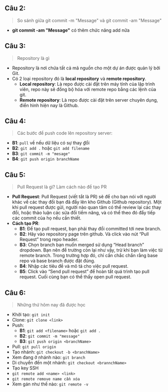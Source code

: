 ## Câu 2:
>So sánh giữa git commit -m "Message" và git commit -am "Message" 
+ **git commit -am "Message"** có thêm chức năng add nữa
## Câu 3:
>Repository là gì
* Repository là nơi chứa tất cả mã nguồn cho một dự án được quản lý bởi Git.
* Có 2 loại repository đó là **local repository** và **remote repository**.
	* **Local repository**: Là repo được cài đặt trên máy tính của lập trình viên, repo này sẽ đồng bộ hóa với remote repo bằng các lệnh của git.
	* **Remote repository**: Là repo được cài đặt trên server chuyên dụng, điển hình hiện nay là Github.
## Câu 4:
>Các bước để push code lên repository server:
+ **B1**: `pull` về nếu dữ liệu có sự thay ₫ổi
+ **B2**: `git add .` hoặc `git add filename`
+ **B3**: `git commit -m "mesage"`
+ **B4**: `git push origin branchName`
## Câu 5:
>Pull Request là gì? Làm cách nào để tạo PR
* **Pull Request**:
Pull Request (viết tắt là PR) sẽ để cho bạn nói với người khác về các thay đổi bạn đã đẩy lên kho Github (Github repository). Một khi pull request được gửi, người nào quan tâm có thể review lại các thay đổi, hoặc thảo luận các sửa đổi tiềm năng, và có thể theo đó đẩy tiếp các commit của họ nếu cần thiết.
* **Cách tạo PR**:
	* **B1**: Để tạo pull request, bạn phải thay đổi committed tới new branch.
	* **B2**: Hãy vào repository page trên github. Và click vào nút “Pull Request” trong repo header.
	* **B3**: Chọn branch bạn muốn merged sử dụng “Head branch” dropdown. Bạn nên để trường còn lại như vậy, trừ khi bạn làm việc từ remote branch. Trong trường hợp đó, chỉ cần chắc chắn rằng base repo và base branch được đặt đúng.
	* **B4**: Nhập các tiêu đề và mô tả cho việc pull request.
	* **B5**: Click vào “Send pull request” để hoàn tất quá trình tạo pull request. Cuối cùng bạn có thể thấy open pull request.
## Câu 6: 
>Những thứ hôm nay đã được học
* Khởi tạo: `git init`
* Clone: `git clone <link>`
* Push:
	* **B1**: `git add <filename>` hoặc `git add .`
	* **B2**: `git commit -m "message"`
	* **B3**: `git push origin <branchName>`
* Pull: `git pull origin`
* Tạo nhánh: `git checkout -b <branchName>`
* Xem đang ở nhánh nào: `git branch`
* Di chuyển đến một nhánh: `git checkout <brannchName>`
* Tạo key SSH
* `git remote add <name> <link>`
* `git remote remove name cần xóa`
* Xem gán như thế nào: `git remote -v`  


